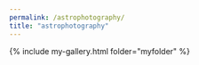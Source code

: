 ```yaml
---
permalink: /astrophotography/
title: "astrophotography"
---
```


{% include my-gallery.html folder="myfolder" %}
